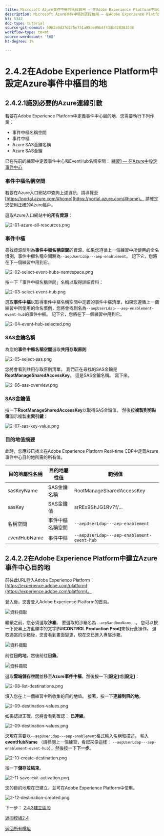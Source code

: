 ```yaml
---
title: Microsoft Azure事件中樞的區段啟用 — 在Adobe Experience Platform中設定事件中樞RTCDP目的地
description: Microsoft Azure事件中樞的區段啟用 — 在Adobe Experience Platform中設定事件中樞RTCDP目的地
kt: 5342
doc-type: tutorial
source-git-commit: 6962a0d37d375e751a05ae99b4f433b0283835d0
workflow-type: tm+mt
source-wordcount: '568'
ht-degree: 1%

---
```


# 2.4.2在Adobe Experience Platform中設定Azure事件中樞目的地

## 2.4.2.1識別必要的Azure連線引數

若要在Adobe Experience Platform中定義事件中心目的地，您需要執行下列作業：

- 事件中樞名稱空間
- 事件中樞
- Azure SAS金鑰名稱
- Azure SAS金鑰

已在先前的練習中定義事件中心和EventHub名稱空間： [練習1 — 在Azure中設定事件中心](./ex1.md)

### 事件中樞名稱空間

若要在Azure入口網站中查詢上述資訊，請導覽至[https://portal.azure.com/#home](https://portal.azure.com/#home)。 請確定您使用正確的Azure帳戶。

選取Azure入口網站中的&#x200B;**所有資源**：

![2-01-azure-all-resources.png](./images/2-01-azure-all-resources.png)

### 事件中樞

尋找資源型別為&#x200B;**事件中樞名稱空間**&#x200B;的資源，如果您遵循上一個練習中所使用的命名慣例，事件中樞名稱空間將為`--aepUserLdap---aep-enablement`。 記下它，您將在下一個練習中用到它。

![2-02-select-event-hubs-namespace.png](./images/2-02-select-event-hubs-namespace.png)

按一下「事件中樞名稱空間」名稱以取得詳細資料：

![2-03-select-event-hub.png](./images/2-03-select-event-hub.png)

選取&#x200B;**事件中樞**&#x200B;以取得事件中樞名稱空間中定義的事件中樞清單，如果您遵循上一個練習中所使用的命名慣例，您將會找到名為`--aepUserLdap---aep-enablement-event-hub`的事件中樞。 記下它，您將在下一個練習中用到它。

![2-04-event-hub-selected.png](./images/2-04-event-hub-selected.png)

### SAS金鑰名稱

為您的&#x200B;**事件中樞名稱空間**&#x200B;選取&#x200B;**共用存取原則**

![2-05-select-sas.png](./images/2-05-select-sas.png)

您將會看到共用存取原則清單。 我們正在尋找的SAS金鑰是&#x200B;**RootManageSharedAccessKey**。 這是SAS金鑰名稱。 寫下來。

![2-06-sas-overview.png](./images/2-06-sas-overview.png)

### SAS金鑰值

按一下&#x200B;**RootManageSharedAccessKey**&#x200B;以取得SAS金鑰值。 然後按&#x200B;**複製到剪貼簿**&#x200B;圖示複製&#x200B;**主索引鍵**：

![2-07-sas-key-value.png](./images/2-07-sas-key-value.png)

### 目的地值摘要

此時，您應該已找出在Adobe Experience Platform Real-time CDP中定義Azure事件中心目的地所需的所有值。

| 目的地屬性名稱 | 目的地屬性值 | 範例值 |
|---|---|---|
| sasKeyName | SAS金鑰名稱 | RootManageSharedAccessKey |
| sasKey | SAS金鑰值 | srREx9ShJG1Rv7f/... |
| 名稱空間 | 事件中樞名稱空間 | `--aepUserLdap---aep-enablement` |
| eventHubName | 事件中樞 | `--aepUserLdap---aep-enablement-event-hub` |

## 2.4.2.2在Adobe Experience Platform中建立Azure事件中心目的地

前往此URL登入Adobe Experience Platform： [https://experience.adobe.com/platform](https://experience.adobe.com/platform)。

登入後，您會登入Adobe Experience Platform的首頁。

![資料擷取](./../../../modules/datacollection/module1.2/images/home.png)

繼續之前，您必須選取&#x200B;**沙箱**。 要選取的沙箱名為``--aepSandboxName--``。 您可以按一下熒幕上方藍線中的文字&#x200B;**[!UICONTROL Production Prod]**&#x200B;來執行此操作。 選取適當的沙箱後，您會看到畫面變更，現在您已進入專屬沙箱。

![資料擷取](./../../../modules/datacollection/module1.2/images/sb1.png)

前往&#x200B;**目的地**，然後前往&#x200B;**目錄**。

![資料擷取](./images/sb2a.png)

選取&#x200B;**雲端儲存空間**&#x200B;並移至&#x200B;**Azure事件中樞**，然後按一下&#x200B;**[設定]**&#x200B;或&#x200B;**[設定]**：

![2-08-list-destinations.png](./images/2-08-list-destinations.png)

填入您在上一個練習中所收集的目的地值。 接著，按一下&#x200B;**連線到目的地**。

![2-09-destination-values.png](./images/2-09-destination-values.png)

如果認證正確，您將會看到確認： **已連線**。

![2-09-destination-values.png](./images/2-09-destination-valuesa.png)

您現在需要以`--aepUserLdap---aep-enablement`格式輸入名稱和描述。 輸入&#x200B;**eventHubName** （請參閱上一個練習，看起來像這樣： `--aepUserLdap---aep-enablement-event-hub`），然後按一下&#x200B;**下一步**。

![2-10-create-destination.png](./images/2-10-create-destination.png)

按一下&#x200B;**儲存並結束**。

![2-11-save-exit-activation.png](./images/2-11-save-exit-activation.png)

您的目的地現在已建立，並可在Adobe Experience Platform中使用。

![2-12-destination-created.png](./images/2-12-destination-created.png)

下一步： [2.4.3建立區段](./ex3.md)

[返回模組2.4](./segment-activation-microsoft-azure-eventhub.md)

[返回所有模組](./../../../overview.md)
